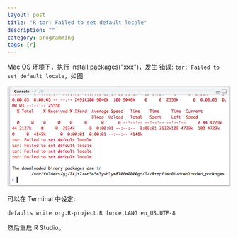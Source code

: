 ```yaml
---
layout: post
title: "R tar: Failed to set default locale"
description: ""
category: programming
tags: [r]
---
```


Mac OS 环境下，执行 install.packages("xxx")，发生
错误: `tar: Failed to set default locale`，如图:

![img](/assets/img/2016-Q2/160628-r-tar-failed.png)

可以在 Terminal 中设定:

```bash
defaults write org.R-project.R force.LANG en_US.UTF-8
```

然后重启 R Studio。

